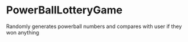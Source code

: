 # PowerBallLotteryGame
Randomly generates powerball numbers and compares with user if they won anything
